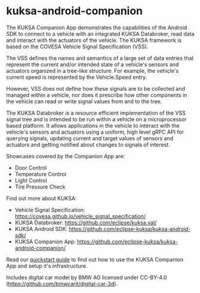 # kuksa-android-companion

The KUKSA Companion App demonstrates the capabilities of the Android SDK to connect to a vehicle with an integrated KUKSA Databroker, read data and interact with the actuators of the vehicle. The KUKSA framework is based on the COVESA Vehicle Signal Specification (VSS).

The VSS defines the names and semantics of a large set of data entries that represent the current and/or intended state of a vehicle's sensors and actuators organized in a tree-like structure. For example, the vehicle's current speed is represented by the Vehicle.Speed entry.

However, VSS does not define how these signals are to be collected and managed within a vehicle, nor does it prescribe how other components in the vehicle can read or write signal values from and to the tree.

The KUKSA Databroker is a resource efficient implementation of the VSS signal tree and is intended to be run within a vehicle on a microprocessor based platform. It allows applications in the vehicle to interact with the vehicle's sensors and actuators using a uniform, high level gRPC API for querying signals, updating current and target values of sensors and actuators and getting notified about changes to signals of interest.

Showcases covered by the Companion App are:

- Door Control
- Temperature Control
- Light Control
- Tire Pressure Check

Find out more about KUKSA:

- Vehicle Signal Specification: https://covesa.github.io/vehicle_signal_specification/
- KUKSA Databroker: https://github.com/eclipse/kuksa.val/
- KUKSA Android SDK: https://github.com/eclipse-kuksa/kuksa-android-sdk/
- KUKSA Companion App: https://github.com/eclipse-kuksa/kuksa-android-companion/

Read our [quickstart guide](docs/QUICKSTART.md) to find out how to use the KUKSA Companion App and setup it's infrastructure.

Includes digital car model by BMW AG licensed under CC-BY-4.0
(https://github.com/bmwcarit/digital-car-3d).
